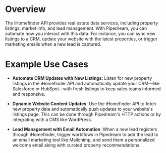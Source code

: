 # Overview

The iHomefinder API provides real estate data services, including property listings, market info, and lead management. With Pipedream, you can automate how you interact with this data. For instance, you can sync new listings to a CRM, update your website with the latest properties, or trigger marketing emails when a new lead is captured.

# Example Use Cases

- **Automate CRM Updates with New Listings**: Listen for new property listings in the iHomefinder API and automatically update your CRM—like Salesforce or HubSpot—with fresh listings to keep sales teams informed and responsive.

- **Dynamic Website Content Updates**: Use the iHomefinder API to fetch new property data and automatically push updates to your website's listings page. This can be done through Pipedream's HTTP actions or by integrating with a CMS like WordPress.

- **Lead Management with Email Automation**: When a new lead registers through iHomefinder, trigger workflows in Pipedream to add the lead to an email marketing tool like Mailchimp, and send them a personalized welcome email along with curated property recommendations.

